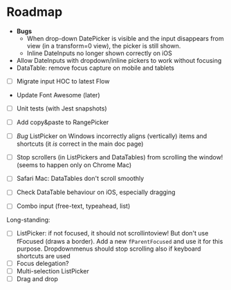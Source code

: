 # Roadmap

* **Bugs**
  * When drop-down DatePicker is visible and the input disappears from view (in a transform=0 view), the picker is still shown.
  * Inline DateInputs no longer shown correctly on iOS
* Allow DateInputs with dropdown/inline pickers to work without focusing
* DataTable: remove focus capture on mobile and tablets

* [ ] Migrate input HOC to latest Flow
* Update Font Awesome (later)

* [ ] Unit tests (with Jest snapshots)

* [ ] Add copy&paste to RangePicker
* [ ] _Bug_ ListPicker on Windows incorrectly aligns (vertically) items and shortcuts (it _is_ correct in the main doc page)
* [ ] Stop scrollers (in ListPickers and DataTables) from scrolling the window! (seems to happen only on Chrome Mac)
* [ ] Safari Mac: DataTables don't scroll smoothly
* [ ] Check DataTable behaviour on iOS, especially dragging

* [ ] Combo input (free-text, typeahead, list)

Long-standing:

* [ ] ListPicker: if not focused, it should not scrollintoview! But don't use fFocused (draws a border). Add a new `fParentFocused` and use it for this purpose. Dropdownmenus should stop scrolling also if keyboard shortcuts are used
* [ ] Focus delegation?
* [ ] Multi-selection ListPicker
* [ ] Drag and drop
